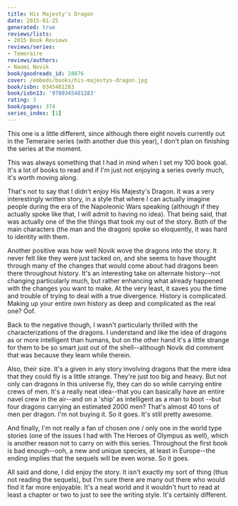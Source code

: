 ```yaml
---
title: His Majesty's Dragon
date: 2015-01-25
generated: true
reviews/lists:
- 2015 Book Reviews
reviews/series:
- Temeraire
reviews/authors:
- Naomi Novik
book/goodreads_id: 28876
cover: /embeds/books/his-majestys-dragon.jpg
book/isbn: 0345481283
book/isbn13: '9780345481283'
rating: 3
book/pages: 374
series_index: [1]
---
```

This one is a little different, since although there eight novels currently out in the Temeraire series (with another due this year), I don't plan on finishing the series at the moment.  

This was always something that I had in mind when I set my 100 book goal. It's a lot of books to read and if I'm just not enjoying a series overly much, it's worth moving along.  

<!--more-->

That's not to say that I didn't enjoy His Majesty's Dragon. It was a very interestingly written story, in a style that where I can actually imagine people during the era of the Napoleonic Wars speaking (although if they actually spoke like that, I will admit to having no idea). That being said, that was actually one of the the things that took my out of the story. Both of the main characters (the man and the dragon) spoke so eloquently, it was hard to identity with them.  

Another positive was how well Novik wove the dragons into the story. It never felt like they were just tacked on, and she seems to have thought through many of the changes that would come about had dragons been there throughout history. It's an interesting take on alternate history--not changing particularly much, but rather enhancing what already happened with the changes you want to make. At the very least, it saves you the time and trouble of trying to deal with a true divergence. History is complicated. Making up your entire own history as deep and complicated as the real one? Oof.  

Back to the negative though, I wasn't particularly thrilled with the characterizations of the dragons. I understand and like the idea of dragons as or more intelligent than humans, but on the other hand it's a little strange for them to be so smart just out of the shell--although Novik did comment that was because they learn while therein.  

Also, their size. It's a given in any story involving dragons that the mere idea that they could fly is a little strange. They're just too big and heavy. But not only can dragons in this universe fly, they can do so while carrying entire crews of men. It's a really neat idea--that you can basically have an entire navel crew in the air--and on a 'ship' as intelligent as a man to boot --but four dragons carrying an estimated 2000 men? That's almost 40 tons of men per dragon. I'm not buying it. So it goes. It's still pretty awesome.  

And finally, I'm not really a fan of chosen one / only one in the world type stories (one of the issues I had with The Heroes of Olympus as well), which is another reason not to carry on with this series. Throughout the first book is bad enough--ooh, a new and unique species, at least in Europe--the ending implies that the sequels will be even worse. So it goes.  

All said and done, I did enjoy the story. It isn't exactly my sort of thing (thus not reading the sequels), but I'm sure there are many out there who would find it far more enjoyable. It's a neat world and it wouldn't hurt to read at least a chapter or two to just to see the writing style. It's certainly different.